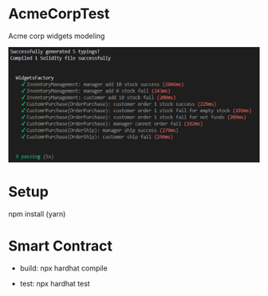 # AcmeCorpTest
Acme corp widgets modeling

![Alt text](screenshot.png?raw=true "Unitest")

# Setup
npm install (yarn)

# Smart Contract
- build:
  npx hardhat compile

- test:
  npx hardhat test


